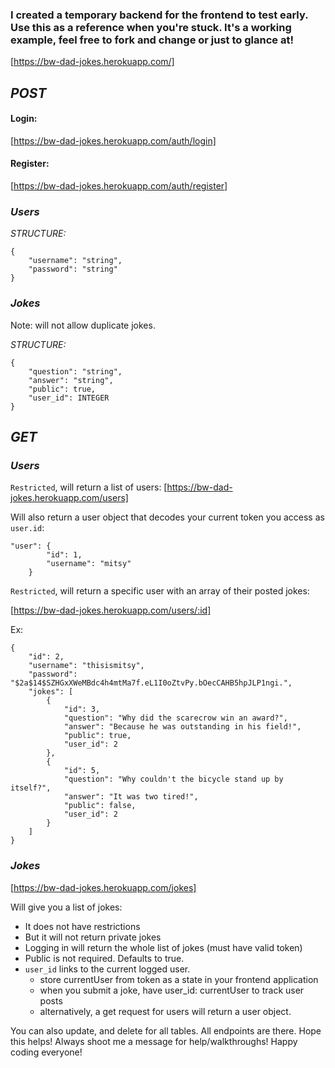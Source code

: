 ### I created a temporary backend for the frontend to test early. Use this as a reference when you're stuck. It's a working example, feel free to fork and change or just to glance at!

[https://bw-dad-jokes.herokuapp.com/]

## *POST*

#### Login:

[https://bw-dad-jokes.herokuapp.com/auth/login]

#### Register:

[https://bw-dad-jokes.herokuapp.com/auth/register]

### _Users_

*STRUCTURE:*

    {
        "username": "string",
        "password": "string"
    }

### _Jokes_

Note: will not allow duplicate jokes.

*STRUCTURE:*

    {
        "question": "string",
        "answer": "string",
        "public": true,
        "user_id": INTEGER
    }




## *GET*

### _Users_

`Restricted`, will return a list of users:
[https://bw-dad-jokes.herokuapp.com/users]

Will also return a user object that decodes your current token you access as `user.id`:

    "user": {
            "id": 1,
            "username": "mitsy"
        }

`Restricted`, will return a specific user with an array of their posted jokes:

[https://bw-dad-jokes.herokuapp.com/users/:id]

Ex:

    {
        "id": 2,
        "username": "thisismitsy",
        "password": "$2a$14$SZHGxXWeMBdc4h4mtMa7f.eL1I0oZtvPy.bOecCAHB5hpJLP1ngi.",
        "jokes": [
            {
                "id": 3,
                "question": "Why did the scarecrow win an award?",
                "answer": "Because he was outstanding in his field!",
                "public": true,
                "user_id": 2
            },
            {
                "id": 5,
                "question": "Why couldn't the bicycle stand up by itself?",
                "answer": "It was two tired!",
                "public": false,
                "user_id": 2
            }
        ]
    }


### _Jokes_

[https://bw-dad-jokes.herokuapp.com/jokes]

Will give you a list of jokes:

- It does not have restrictions
- But it will not return private jokes
- Logging in will return the whole list of jokes (must have valid token)
- Public is not required. Defaults to true.
- `user_id` links to the current logged user.
  * store currentUser from token as a state in your frontend application
  * when you submit a joke, have user_id: currentUser to track user posts
  * alternatively, a get request for users will return a user object.



You can also update, and delete for all tables. All endpoints are there. Hope this helps! Always shoot me a message for help/walkthroughs! Happy coding everyone!
